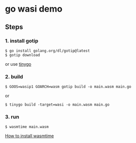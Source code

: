 # go wasi demo

## Steps

### 1. install gotip
```
$ go install golang.org/dl/gotip@latest
$ gotip download
```

or use [tinygo](https://tinygo.org/)

### 2. build
```
$ GOOS=wasip1 GOARCH=wasm gotip build -o main.wasm main.go
```

or
```
$ tinygo build -target=wasi -o main.wasm main.go
```

### 3. run
```
$ wasmtime main.wasm
```

[How to install wasmtime](https://wasmtime.dev/)
